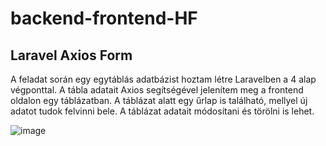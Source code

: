 # backend-frontend-HF
## Laravel Axios Form

A feladat során egy egytáblás adatbázist hoztam létre Laravelben a 4 alap végponttal. 
A tábla adatait Axios segítségével jelenítem meg a frontend oldalon egy táblázatban.
A táblázat alatt egy űrlap is található, mellyel új adatot tudok felvinni bele. 
A táblázat adatait módosítani és törölni is lehet. 


![image](https://github.com/SusuBea/backend-frontend-HF/assets/86191917/e010928a-0687-4f63-a32a-f9d67079f3b0)
